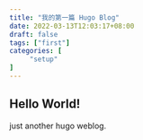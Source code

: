 ```yaml
---
title: "我的第一篇 Hugo Blog"
date: 2022-03-13T12:03:17+08:00
draft: false
tags: ["first"]
categories: [
     "setup"
]
---
```


## Hello World!

just another hugo weblog.